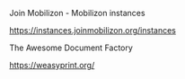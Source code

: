 Join Mobilizon - Mobilizon instances

https://instances.joinmobilizon.org/instances

The Awesome Document Factory

https://weasyprint.org/